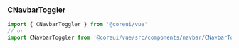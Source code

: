 ### CNavbarToggler

```jsx
import { CNavbarToggler } from '@coreui/vue'
// or
import CNavbarToggler from '@coreui/vue/src/components/navbar/CNavbarToggler'
```
